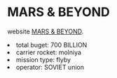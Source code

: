 # MARS & BEYOND

website [MARS & BEYOND](https://assignment-8-react.netlify.app/).


<li>total buget: 700 BILLION</li>
<li>carrier rocket: molniya</li>
<li>mission type: flyby</li>
<li>operator: SOVIET union</li>
